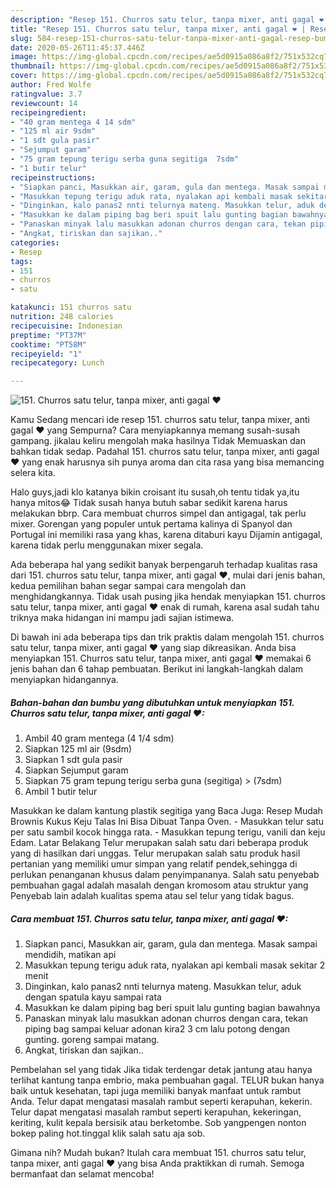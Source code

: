 ```yaml
---
description: "Resep 151. Churros satu telur, tanpa mixer, anti gagal ❤ | Resep Bumbu 151. Churros satu telur, tanpa mixer, anti gagal ❤ Yang Paling Enak"
title: "Resep 151. Churros satu telur, tanpa mixer, anti gagal ❤ | Resep Bumbu 151. Churros satu telur, tanpa mixer, anti gagal ❤ Yang Paling Enak"
slug: 584-resep-151-churros-satu-telur-tanpa-mixer-anti-gagal-resep-bumbu-151-churros-satu-telur-tanpa-mixer-anti-gagal-yang-paling-enak
date: 2020-05-26T11:45:37.446Z
image: https://img-global.cpcdn.com/recipes/ae5d0915a086a8f2/751x532cq70/151-churros-satu-telur-tanpa-mixer-anti-gagal-❤-foto-resep-utama.jpg
thumbnail: https://img-global.cpcdn.com/recipes/ae5d0915a086a8f2/751x532cq70/151-churros-satu-telur-tanpa-mixer-anti-gagal-❤-foto-resep-utama.jpg
cover: https://img-global.cpcdn.com/recipes/ae5d0915a086a8f2/751x532cq70/151-churros-satu-telur-tanpa-mixer-anti-gagal-❤-foto-resep-utama.jpg
author: Fred Wolfe
ratingvalue: 3.7
reviewcount: 14
recipeingredient:
- "40 gram mentega 4 14 sdm"
- "125 ml air 9sdm"
- "1 sdt gula pasir"
- "Sejumput garam"
- "75 gram tepung terigu serba guna segitiga  7sdm"
- "1 butir telur"
recipeinstructions:
- "Siapkan panci, Masukkan air, garam, gula dan mentega. Masak sampai mendidih, matikan api"
- "Masukkan tepung terigu aduk rata, nyalakan api kembali masak sekitar 2 menit"
- "Dinginkan, kalo panas2 nnti telurnya mateng. Masukkan telur, aduk dengan spatula kayu sampai rata"
- "Masukkan ke dalam piping bag beri spuit lalu gunting bagian bawahnya"
- "Panaskan minyak lalu masukkan adonan churros dengan cara, tekan piping bag sampai keluar adonan kira2 3 cm lalu potong dengan gunting. goreng sampai matang."
- "Angkat, tiriskan dan sajikan.."
categories:
- Resep
tags:
- 151
- churros
- satu

katakunci: 151 churros satu 
nutrition: 248 calories
recipecuisine: Indonesian
preptime: "PT37M"
cooktime: "PT58M"
recipeyield: "1"
recipecategory: Lunch

---
```



![151. Churros satu telur, tanpa mixer, anti gagal ❤](https://img-global.cpcdn.com/recipes/ae5d0915a086a8f2/751x532cq70/151-churros-satu-telur-tanpa-mixer-anti-gagal-❤-foto-resep-utama.jpg)

Kamu Sedang mencari ide resep 151. churros satu telur, tanpa mixer, anti gagal ❤ yang Sempurna? Cara menyiapkannya memang susah-susah gampang. jikalau keliru mengolah maka hasilnya Tidak Memuaskan dan bahkan tidak sedap. Padahal 151. churros satu telur, tanpa mixer, anti gagal ❤ yang enak harusnya sih punya aroma dan cita rasa yang bisa memancing selera kita.

Halo guys,jadi klo katanya bikin croisant itu susah,oh tentu tidak ya,itu hanya mitos😂 Tidak susah hanya butuh sabar sedikit karena harus melakukan bbrp. Cara membuat churros simpel dan antigagal, tak perlu mixer. Gorengan yang populer untuk pertama kalinya di Spanyol dan Portugal ini memiliki rasa yang khas, karena ditaburi kayu Dijamin antigagal, karena tidak perlu menggunakan mixer segala.

Ada beberapa hal yang sedikit banyak berpengaruh terhadap kualitas rasa dari 151. churros satu telur, tanpa mixer, anti gagal ❤, mulai dari jenis bahan, kedua pemilihan bahan segar sampai cara mengolah dan menghidangkannya. Tidak usah pusing jika hendak menyiapkan 151. churros satu telur, tanpa mixer, anti gagal ❤ enak di rumah, karena asal sudah tahu triknya maka hidangan ini mampu jadi sajian istimewa.


Di bawah ini ada beberapa tips dan trik praktis dalam mengolah 151. churros satu telur, tanpa mixer, anti gagal ❤ yang siap dikreasikan. Anda bisa menyiapkan 151. Churros satu telur, tanpa mixer, anti gagal ❤ memakai 6 jenis bahan dan 6 tahap pembuatan. Berikut ini langkah-langkah dalam menyiapkan hidangannya.

<!--inarticleads1-->

##### Bahan-bahan dan bumbu yang dibutuhkan untuk menyiapkan 151. Churros satu telur, tanpa mixer, anti gagal ❤:

1. Ambil 40 gram mentega (4 1/4 sdm)
1. Siapkan 125 ml air (9sdm)
1. Siapkan 1 sdt gula pasir
1. Siapkan Sejumput garam
1. Siapkan 75 gram tepung terigu serba guna (segitiga) &gt; (7sdm)
1. Ambil 1 butir telur


Masukkan ke dalam kantung plastik segitiga yang Baca Juga: Resep Mudah Brownis Kukus Keju Talas Ini Bisa Dibuat Tanpa Oven. - Masukkan telur satu per satu sambil kocok hingga rata. - Masukkan tepung terigu, vanili dan keju Edam. Latar Belakang Telur merupakan salah satu dari beberapa produk yang di hasilkan dari unggas. Telur merupakan salah satu produk hasil pertanian yang memiliki umur simpan yang relatif pendek,sehingga di perlukan penanganan khusus dalam penyimpananya. Salah satu penyebab pembuahan gagal adalah masalah dengan kromosom atau struktur yang Penyebab lain adalah kualitas spema atau sel telur yang tidak bagus. 

<!--inarticleads2-->

##### Cara membuat 151. Churros satu telur, tanpa mixer, anti gagal ❤:

1. Siapkan panci, Masukkan air, garam, gula dan mentega. Masak sampai mendidih, matikan api
1. Masukkan tepung terigu aduk rata, nyalakan api kembali masak sekitar 2 menit
1. Dinginkan, kalo panas2 nnti telurnya mateng. Masukkan telur, aduk dengan spatula kayu sampai rata
1. Masukkan ke dalam piping bag beri spuit lalu gunting bagian bawahnya
1. Panaskan minyak lalu masukkan adonan churros dengan cara, tekan piping bag sampai keluar adonan kira2 3 cm lalu potong dengan gunting. goreng sampai matang.
1. Angkat, tiriskan dan sajikan..


Pembelahan sel yang tidak Jika tidak terdengar detak jantung atau hanya terlihat kantung tanpa embrio, maka pembuahan gagal. TELUR bukan hanya baik untuk kesehatan, tapi juga memiliki banyak manfaat untuk rambut Anda. Telur dapat mengatasi masalah rambut seperti kerapuhan, kekerin. Telur dapat mengatasi masalah rambut seperti kerapuhan, kekeringan, keriting, kulit kepala bersisik atau berketombe. Sob yangpengen nonton bokep paling hot.tinggal klik salah satu aja sob. 

Gimana nih? Mudah bukan? Itulah cara membuat 151. churros satu telur, tanpa mixer, anti gagal ❤ yang bisa Anda praktikkan di rumah. Semoga bermanfaat dan selamat mencoba!
